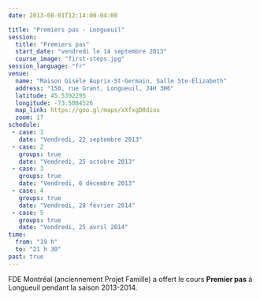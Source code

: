 ```yaml
---
date: 2013-08-01T12:14:00-04:00

title: "Premiers pas - Longueuil"
session:
  title: "Premiers pas"
  start_date: "vendredi le 14 septembre 2013"
  course_image: "first-steps.jpg"
session_language: "fr"
venue:
  name: "Maison Gisèle Auprix-St-Germain, Salle Ste-Élizabeth"
  address: "150, rue Grant, Longueuil, J4H 3H6"
  latitude: 45.5392295
  longitude: -73.5084526
  map_link: https://goo.gl/maps/xXfxgD8diox
  zoom: 17
schedule:
 - case: 1
   date: "Vendredi, 22 septembre 2013"
 - case: 2
   groups: true
   date: "Vendredi, 25 octobre 2013"
 - case: 3
   groups: true
   date: "Vendredi, 6 décembre 2013"
 - case: 4
   groups: true
   date: "Vendredi, 28 février 2014"
 - case: 5
   groups: true
   date: "Vendredi, 25 avril 2014"
time:
  from: "19 h"
  to: "21 h 30"
past: true
---
```


FDE Montréal (anciennement Projet Famille) a offert le cours **Premier pas** à
Longueuil pendant la saison 2013-2014.
